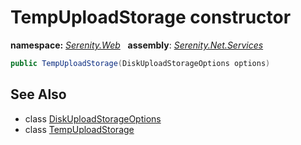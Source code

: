 # TempUploadStorage constructor
**namespace:** *[Serenity.Web](../../README.md#serenity.web-namespace)*   **assembly**: *[Serenity.Net.Services](../../README.md)*

```csharp
public TempUploadStorage(DiskUploadStorageOptions options)
```

## See Also

* class [DiskUploadStorageOptions](../DiskUploadStorageOptions.md)
* class [TempUploadStorage](../TempUploadStorage.md)
